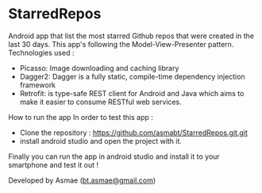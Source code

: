 # StarredRepos
Android app that list the most starred Github repos that were created in the last 30 days.
This app's following the Model-View-Presenter pattern. 
Technologies used : 
- Picasso: Image downloading and caching library
- Dagger2: Dagger is a fully static, compile-time dependency injection framework 
- Retrofit: is type-safe REST client for Android and Java which aims to make it easier to consume RESTful web services.

How to run the app In order to test this app :
- Clone the repository : https://github.com/asmabt/StarredRepos.git.git
- install android studio and open the project with it.

Finally you can run the app in android studio and install it to your smartphone and test it out !

Developed by Asmae (bt.asmae@gmail.com)
